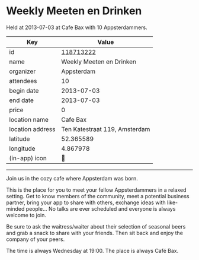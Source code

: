 # Weekly Meeten en Drinken
Held at 2013-07-03 at Cafe Bax with 10 Appsterdammers.
        
|Key|Value
|---|---|
|id|[118713222](https://www.meetup.com/appsterdam/events/118713222/)|
|name|Weekly Meeten en Drinken|
|organizer|Appsterdam|
|attendees|10|
|begin date|2013-07-03|
|end date|2013-07-03|
|price|0|
|location name|Cafe Bax|
|location address|Ten Katestraat 119, Amsterdam|
|latitude|52.365589|
|longitude|4.867978|
|(in-app) icon|🍺|

---

Join us in the cozy cafe where Appsterdam was born.

This is the place for you to meet your fellow Appsterdammers in a relaxed setting. Get to know members of the community, meet a potential business partner, bring your app to share with others, exchange ideas with like-minded people... No talks are ever scheduled and everyone is always welcome to join.

Be sure to ask the waitress/waiter about their selection of seasonal beers and grab a snack to share with your friends. Then sit back and enjoy the company of your peers.

The time is always Wednesday at 19:00. The place is always Café Bax.


